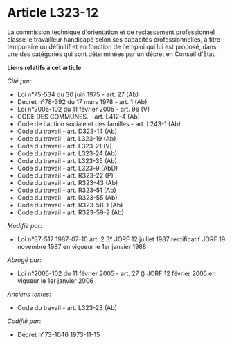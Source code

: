 # Article L323-12

La commission technique d'orientation et de reclassement professionnel classe le travailleur handicapé selon ses capacités
professionnelles, à titre temporaire ou définitif et en fonction de l'emploi qui lui est proposé, dans une des catégories qui
sont déterminées par un décret en Conseil d'Etat.

**Liens relatifs à cet article**

_Cité par_:

  - Loi n°75-534 du 30 juin 1975 - art. 27 (Ab)
  - Décret n°78-392 du 17 mars 1978 - art. 1 (Ab)
  - Loi n°2005-102 du 11 février 2005 - art. 96 (V)
  - CODE DES COMMUNES. - art. L412-4 (Ab)
  - Code de l'action sociale et des familles - art. L243-1 (Ab)
  - Code du travail - art. D323-14 (Ab)
  - Code du travail - art. L323-19 (Ab)
  - Code du travail - art. L323-21 (V)
  - Code du travail - art. L323-24 (Ab)
  - Code du travail - art. L323-35 (Ab)
  - Code du travail - art. L323-9 (AbD)
  - Code du travail - art. R323-22 (P)
  - Code du travail - art. R323-43 (Ab)
  - Code du travail - art. R323-51 (Ab)
  - Code du travail - art. R323-55 (Ab)
  - Code du travail - art. R323-58-1 (Ab)
  - Code du travail - art. R323-59-2 (Ab)

_Modifié par_:

  - Loi n°87-517 1987-07-10 art. 2 3° JORF 12 juillet 1987 rectificatif JORF 19 novembre 1987 en vigueur le 1er janvier 1988

_Abrogé par_:

  - Loi n°2005-102 du 11 février 2005 - art. 27 () JORF 12 février 2005 en vigueur le 1er janvier 2006

_Anciens textes_:

  - Code du travail - art. L323-23 (Ab)

_Codifié par_:

  - Décret n°73-1046 1973-11-15
